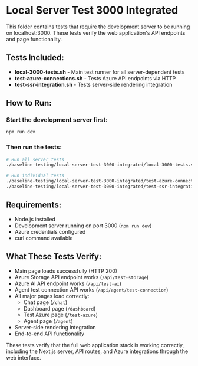 # Local Server Test 3000 Integrated

This folder contains tests that require the development server to be running on localhost:3000. These tests verify the web application's API endpoints and page functionality.

## Tests Included:

- **local-3000-tests.sh** - Main test runner for all server-dependent tests
- **test-azure-connections.sh** - Tests Azure API endpoints via HTTP
- **test-ssr-integration.sh** - Tests server-side rendering integration

## How to Run:

### Start the development server first:
```bash
npm run dev
```

### Then run the tests:
```bash
# Run all server tests
./baseline-testing/local-server-test-3000-integrated/local-3000-tests.sh

# Run individual tests
./baseline-testing/local-server-test-3000-integrated/test-azure-connections.sh
./baseline-testing/local-server-test-3000-integrated/test-ssr-integration.sh
```

## Requirements:

- Node.js installed
- Development server running on port 3000 (`npm run dev`)
- Azure credentials configured
- curl command available

## What These Tests Verify:

- Main page loads successfully (HTTP 200)
- Azure Storage API endpoint works (`/api/test-storage`)
- Azure AI API endpoint works (`/api/test-ai`)
- Agent test connection API works (`/api/agent/test-connection`)
- All major pages load correctly:
  - Chat page (`/chat`)
  - Dashboard page (`/dashboard`)
  - Test Azure page (`/test-azure`)
  - Agent page (`/agent`)
- Server-side rendering integration
- End-to-end API functionality

These tests verify that the full web application stack is working correctly, including the Next.js server, API routes, and Azure integrations through the web interface.
